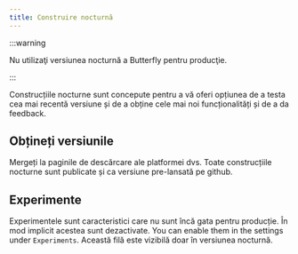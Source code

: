 ```yaml
---
title: Construire nocturnă
---
```


:::warning

Nu utilizaţi versiunea nocturnă a Butterfly pentru producţie.

:::

Construcțiile nocturne sunt concepute pentru a vă oferi opțiunea de a testa cea mai recentă versiune și de a obține cele mai noi funcționalități și de a da feedback.

## Obțineți versiunile

Mergeți la paginile de descărcare ale platformei dvs.
Toate construcțiile nocturne sunt publicate și ca versiune pre-lansată pe github.

## Experimente

Experimentele sunt caracteristici care nu sunt încă gata pentru producție.
În mod implicit acestea sunt dezactivate. You can enable them in the settings under `Experiments`.
Această filă este vizibilă doar în versiunea nocturnă.

